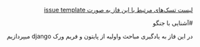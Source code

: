 <div dir="rtl" align='right'>


[لیست تسک‌های مرتبط با این فاز به صورت issue template](./issue-Phase01.md)

#آشنایی با جنگو
 
 در این فاز به یادگیری مباحث واولیه  از پایتون و فریم ورک django میپردازیم
 
 
